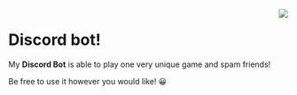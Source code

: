 <img src="http://blog.tattoocoder.com/content/images/2016/04/at-dotnet-bot.png" align="right">
<h1>Discord bot!</h1>

<p>My <strong>Discord Bot</strong> is able to play one very unique game and spam friends!</p>
<p>Be free to use it however you would like! &#128512;</p>
